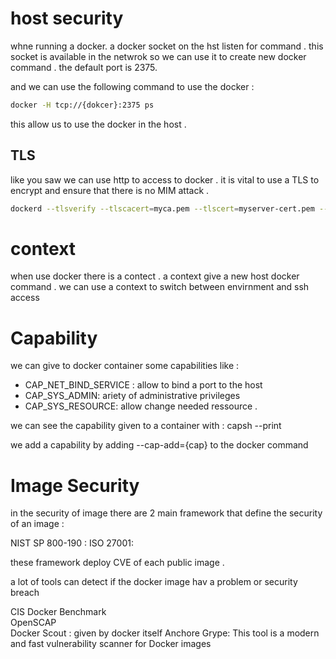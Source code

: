 # host security 

whne running a docker. a docker socket on the hst listen for command . 
this socket is available in the netwrok so we can use it to create new docker command .
the default port is 2375.

and we can use the following command to use the docker : 

```bash
docker -H tcp://{dokcer}:2375 ps
```
this allow us to use the docker in the host .

## TLS 

like you saw we can use http to access to docker . 
it is vital to use a TLS to encrypt and ensure that there is no MIM attack .
```bash
dockerd --tlsverify --tlscacert=myca.pem --tlscert=myserver-cert.pem --tlskey=myserver-key.pem -H=0.0.0.0:2376
```

# context 

when use docker there is a contect . 
a context give a new host docker command .
we can use a context to switch between envirnment and ssh access

# Capability 

we can give to docker container some capabilities like :

- CAP_NET_BIND_SERVICE : allow to bind a port to the host
- CAP_SYS_ADMIN: ariety of administrative privileges
- CAP_SYS_RESOURCE: allow change needed ressource .

we can see the capability given to a container with : capsh --print

we add a capability by adding --cap-add={cap} to the docker command 


# Image Security

in the security of image there are 2 main framework that define the security of an image :

NIST SP 800-190	: 
ISO 27001:

these framework deploy CVE of each public image .

a lot of tools can detect if the docker image hav a problem or security breach

CIS Docker Benchmark	
OpenSCAP	
Docker Scout	: given by docker itself
Anchore
Grype: This tool is a modern and fast vulnerability scanner for Docker images	